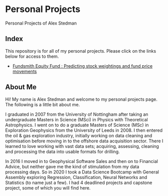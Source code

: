 # Personal Projects
Personal Projects of Alex Stedman

## Index
This repository is for all of my personal projects.  Please click on the links below for access to them.

* [Fundsmith Equity Fund : Predicting stock weightings and fund price movements](https://github.com/alexstedman/PersonalProjects/tree/main/Fundsmith_Equity_Project)

## About Me

Hi! My name is Alex Stedman and welcome to my personal projects page.  The following is a little bit about me.

I graduated in 2007 from the University of Nottingham after taking an undergraduate Masters in Science (MSci) in Physics with Theoretical Astrophysics.  I went on to do a graduate Masters of Science (MSc) in Exploration Geophysics from the University of Leeds in 2008.  I then entered the oil & gas exploration industry, initially working on data cleaning and optimisation before moving in to the offshore data acquisition sector.  There I learned to love working with vast data sets; acquiring, assessing, cleaning and processing the data into usable formats for drilling.

In 2016 I moved in to Geophysical Software Sales and then on to Financial Advice, but neither gave me the kind of stimulation from my data processing days.  So in 2020 I took a Data Science Bootcamp with General Assembly exploring Regression, Classification, Neural Networks and Statistics (to name just a few).  I had 4 deadlined projects and capstone project, some of which you will find here.
